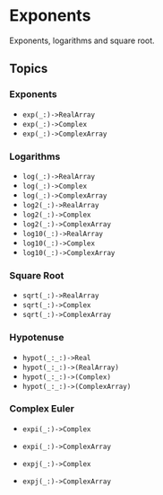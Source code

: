 # Exponents

Exponents, logarithms and square root. 

## Topics

### Exponents
- ``exp(_:)->RealArray``
- ``exp(_:)->Complex``
- ``exp(_:)->ComplexArray``

### Logarithms
- ``log(_:)->RealArray``
- ``log(_:)->Complex``
- ``log(_:)->ComplexArray``
- ``log2(_:)->RealArray``
- ``log2(_:)->Complex``
- ``log2(_:)->ComplexArray``
- ``log10(_:)->RealArray``
- ``log10(_:)->Complex``
- ``log10(_:)->ComplexArray``

### Square Root
- ``sqrt(_:)->RealArray``
- ``sqrt(_:)->Complex``
- ``sqrt(_:)->ComplexArray``

### Hypotenuse
- ``hypot(_:_:)->Real``
- ``hypot(_:_:)->(RealArray)``
- ``hypot(_:_:)->(Complex)``
- ``hypot(_:_:)->(ComplexArray)``

### Complex Euler

- ``expi(_:)->Complex``
- ``expi(_:)->ComplexArray``

- ``expj(_:)->Complex``
- ``expj(_:)->ComplexArray``
